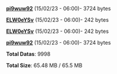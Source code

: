 [**pi9wuw92**](/data/pi9wuw92.txt) (15/02/23 - 06:00)- 3724 bytes

[**ELW0eYSv**](/data/ELW0eYSv.txt) (15/02/23 - 06:00)- 242 bytes

[**ELW0eYSv**](/data/ELW0eYSv.txt) (15/02/23 - 06:00)- 242 bytes

[**pi9wuw92**](/data/pi9wuw92.txt) (15/02/23 - 06:00)- 3724 bytes

**Total Datas**: 9998

**Total Size**: 65.48 MB / 65.5 MB
